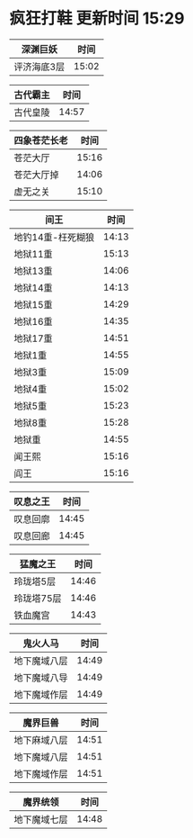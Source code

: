 # 疯狂打鞋 更新时间 15:29

| 深渊巨妖   | 时间    |
|--------|-------|
| 评济海底3层 | 15:02 |

| 古代霸主   | 时间    |
|--------|-------|
| 古代皇陵 | 14:57 |

| 四象苍茫长老   | 时间    |
|--------|-------|
| 苍茫大厅 | 15:16 |
| 苍茫大厅掉 | 14:06 |
| 虚无之关 | 15:10 |

| 间王   | 时间    |
|--------|-------|
| 地钓14重-枉死糊狼 | 14:13 |
| 地狱11重 | 15:13 |
| 地狱13重 | 14:06 |
| 地狱14重 | 14:13 |
| 地狱15重 | 14:29 |
| 地狱16重 | 14:35 |
| 地狱17重 | 14:51 |
| 地狱1重 | 14:55 |
| 地狱3重 | 15:09 |
| 地狱4重 | 15:02 |
| 地狱5重 | 15:23 |
| 地狱8重 | 15:28 |
| 地狱重 | 14:55 |
| 闻王熙 | 15:16 |
| 阎王 | 15:16 |

| 叹息之王   | 时间    |
|--------|-------|
| 叹息回廓 | 14:45 |
| 叹息回廊 | 14:45 |

| 猛魔之王   | 时间    |
|--------|-------|
| 玲珑塔5层 | 14:46 |
| 玲珑塔75层 | 14:46 |
| 铁血魔宫 | 14:43 |

| 鬼火人马   | 时间    |
|--------|-------|
| 地下魔域八层 | 14:49 |
| 地下魔域八导 | 14:49 |
| 地下魔域作层 | 14:49 |

| 魔界巨兽   | 时间    |
|--------|-------|
| 地下麻域八层 | 14:51 |
| 地下魔域八层 | 14:51 |
| 地下魔域作层 | 14:51 |

| 魔界统领   | 时间    |
|--------|-------|
| 地下魔域七层 | 14:48 |